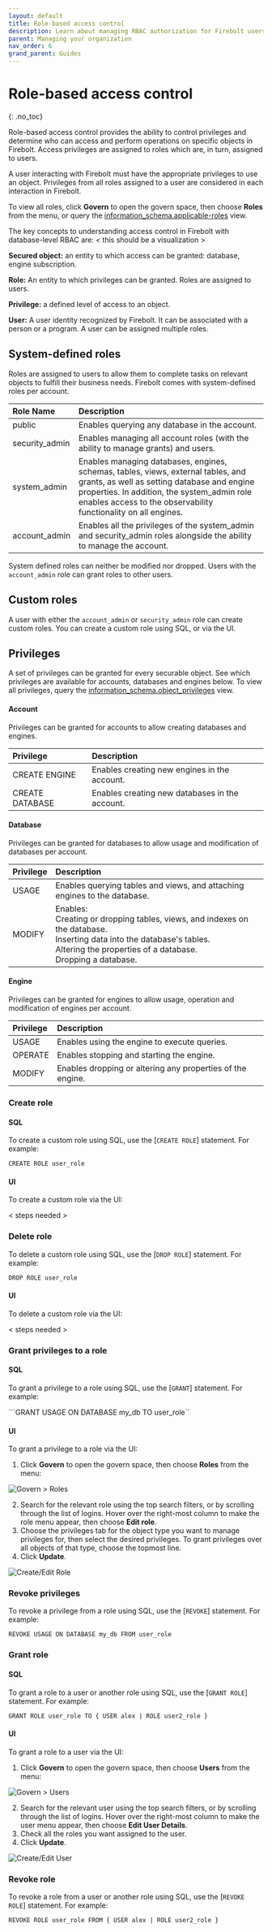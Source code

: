 ```yaml
---
layout: default
title: Role-based access control
description: Learn about managing RBAC authorization for Firebolt users.
parent: Managing your organization
nav_order: 6
grand_parent: Guides
---
```


# Role-based access control
{: .no_toc}

Role-based access control provides the ability to control privileges and determine who can access and perform operations on specific objects in Firebolt. Access privileges are assigned to roles which are, in turn, assigned to users. 

A user interacting with Firebolt must have the appropriate privileges to use an object. Privileges from all roles assigned to a user are considered in each interaction in Firebolt. 

To view all roles, click **Govern** to open the govern space, then choose **Roles** from the menu, or query the [information_schema.applicable-roles](../../Reference/information-schema/applicable-roles.md) view. 

The key concepts to understanding access control in Firebolt with database-level RBAC are: < this should be a visualization > 

  **Secured object:** an entity to which access can be granted: database, engine subscription.

  **Role:** An entity to which privileges can be granted. Roles are assigned to users.

  **Privilege:** a defined level of access to an object.

  **User:** A user identity recognized by Firebolt. It can be associated with a person or a program. A user can be assigned multiple roles.


## System-defined roles

Roles are assigned to users to allow them to complete tasks on relevant objects to fulfill their business needs. Firebolt comes with system-defined roles per account.

| Role Name      | Description                                                                                                                                                                                                             | 
|:---------------|:------------------------------------------------------------------------------------------------------------------------------------------------------------------------------------------------------------------------|
| public         | Enables querying any database in the account.                                                   |
| security_admin | Enables managing all account roles (with the ability to manage grants) and users. |
| system_admin   | Enables managing databases, engines, schemas, tables, views, external tables, and grants, as well as setting database and engine properties. In addition, the system_admin role enables access to the observability functionality on all engines. |
| account_admin  | Enables all the privileges of the system_admin and security_admin roles alongside the ability to manage the account. |

System defined roles can neither be modified nor dropped. Users with the `account_admin` role can grant roles to other users.

## Custom roles

A user with either the `account_admin` or `security_admin` role can create custom roles. You can create a custom role using SQL, or via the UI.  

## Privileges
A set of privileges can be granted for every securable object. See which privileges are available for accounts, databases and engines below. To view all privileges, query the [information_schema.object_privileges](../Reference/information-schema/object-privileges.md) view. 

#### Account
Privileges can be granted for accounts to allow creating databases and engines.

| Privilege         | Description                                    |
|:------------------|:-----------------------------------------------|
| CREATE ENGINE     | Enables creating new engines in the account.   |
| CREATE DATABASE   | Enables creating new databases in the account. |

#### Database
Privileges can be granted for databases to allow usage and modification of databases per account. 

| Privilege          | Description |
| :---------------   | :---------- |
| USAGE              | Enables querying tables and views, and attaching engines to the database. |
| MODIFY             | Enables:<br>Creating or dropping tables, views, and indexes on the database.<br>Inserting data into the database's tables.<br>Altering the properties of a database.<br>Dropping a database. |

#### Engine
Privileges can be granted for engines to allow usage, operation and modification of engines per account. 

| Privilege          | Description |
| :---------------   | :---------- |
| USAGE              | Enables using the engine to execute queries. |
| OPERATE            | Enables stopping and starting the engine. |
| MODIFY             | Enables dropping or altering any properties of the engine. |

### Create role

#### SQL
To create a custom role using SQL, use the [`CREATE ROLE`] statement. For example:

```CREATE ROLE user_role```

#### UI
To create a custom role via the UI:

< steps needed >

### Delete role
To delete a custom role using SQL, use the [`DROP ROLE`] statement. For example:

```DROP ROLE user_role```

#### UI
To delete a custom role via the UI:

< steps needed >

### Grant privileges to a role

#### SQL 
To grant a privilege to a role using SQL, use the [`GRANT`] statement. For example:

```GRANT USAGE ON DATABASE my_db TO user_role``

#### UI
To grant a privilege to a role via the UI:
1. Click **Govern** to open the govern space, then choose **Roles** from the menu:

![Govern > Roles](../assets/images/govern_roles.png)

2. Search for the relevant role using the top search filters, or by scrolling through the list of logins. Hover over the right-most column to make the role menu appear, then choose **Edit role**. 
3. Choose the privileges tab for the object type you want to manage privileges for, then select the desired privileges. To grant privileges over all objects of that type, choose the topmost line.
4. Click **Update**.

![Create/Edit Role](../assets/images/create_edit_role.png)

### Revoke privileges 
To revoke a privilege from a role using SQL, use the [`REVOKE`] statement. For example:

```REVOKE USAGE ON DATABASE my_db FROM user_role```

### Grant role

#### SQL
To grant a role to a user or another role using SQL, use the [`GRANT ROLE`] statement. For example:

```GRANT ROLE user_role TO { USER alex | ROLE user2_role }```

#### UI
To grant a role to a user via the UI:
1. Click **Govern** to open the govern space, then choose **Users** from the menu:

![Govern > Users](../assets/images/govern_users.png)

2. Search for the relevant user using the top search filters, or by scrolling through the list of logins. Hover over the right-most column to make the user menu appear, then choose **Edit User Details**. 
3. Check all the roles you want assigned to the user.
4. Click **Update**.

![Create/Edit User](../assets/images/create_edit_user.png)

### Revoke role 
To revoke a role from a user or another role using SQL, use the [`REVOKE ROLE`] statement. For example:

```REVOKE ROLE user_role FROM { USER alex | ROLE user2_role }```